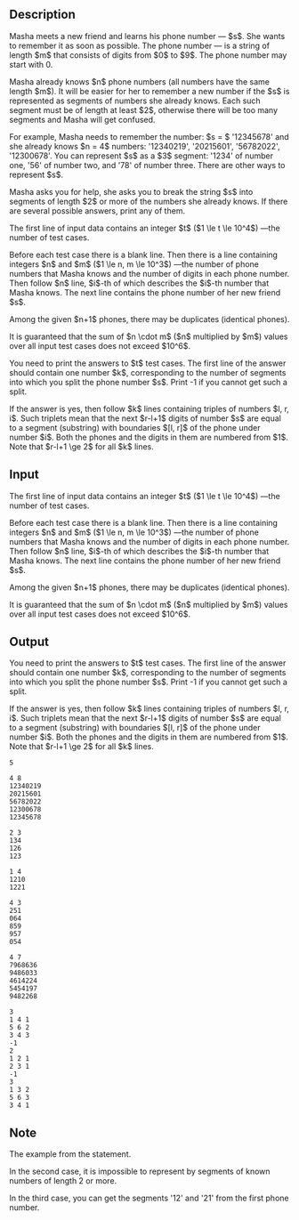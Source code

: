 ## Description

<div><p>Masha meets a new friend and learns his phone number&nbsp;— $s$. She wants to remember it as soon as possible. The phone number&nbsp;— is a string of length $m$ that consists of digits from $0$ to $9$. The phone number may start with <span class="tex-font-style-tt">0</span>.</p><p>Masha already knows $n$ phone numbers (all numbers have the same length $m$). It will be easier for her to remember a new number if the $s$ is represented as segments of numbers she already knows. Each such segment must be of length <span class="tex-font-style-bf">at least $2$</span>, otherwise there will be too many segments and Masha will get confused.</p><p>For example, Masha needs to remember the number: $s = $ '<span class="tex-font-style-tt">12345678</span>' and she already knows $n = 4$ numbers: '<span class="tex-font-style-tt">12340219</span>', '<span class="tex-font-style-tt">20215601</span>', '<span class="tex-font-style-tt">56782022</span>', '<span class="tex-font-style-tt">12300678</span>'. You can represent $s$ as a $3$ segment: '<span class="tex-font-style-tt">1234</span>' of number one, '<span class="tex-font-style-tt">56</span>' of number two, and '<span class="tex-font-style-tt">78</span>' of number three. There are other ways to represent $s$.</p><p>Masha asks you for help, she asks you to break the string $s$ into segments of length $2$ or more of the numbers she already knows. If there are several possible answers, print <span class="tex-font-style-bf">any</span> of them.</p></div><div class="input-specification"><p>The first line of input data contains an integer $t$ ($1 \le t \le 10^4$)&nbsp;—the number of test cases.</p><p>Before each test case there is a blank line. Then there is a line containing integers $n$ and $m$ ($1 \le n, m \le 10^3$)&nbsp;—the number of phone numbers that Masha knows and the number of digits in each phone number. Then follow $n$ line, $i$-th of which describes the $i$-th number that Masha knows. The next line contains the phone number of her new friend $s$.</p><p>Among the given $n+1$ phones, there may be duplicates (identical phones).</p><p>It is guaranteed that the sum of $n \cdot m$ ($n$ multiplied by $m$) values over all input test cases does not exceed $10^6$.</p></div><div class="output-specification"><p>You need to print the answers to $t$ test cases. The first line of the answer should contain one number $k$, corresponding to the number of segments into which you split the phone number $s$. Print <span class="tex-font-style-tt">-1</span> if you cannot get such a split.</p><p>If the answer is yes, then follow $k$ lines containing triples of numbers $l, r, i$. Such triplets mean that the next $r-l+1$ digits of number $s$ are equal to a segment (substring) with boundaries $[l, r]$ of the phone under number $i$. Both the phones and the digits in them are numbered from $1$. Note that $r-l+1 \ge 2$ for all $k$ lines.</p></div>

## Input

<p>The first line of input data contains an integer $t$ ($1 \le t \le 10^4$)&nbsp;—the number of test cases.</p><p>Before each test case there is a blank line. Then there is a line containing integers $n$ and $m$ ($1 \le n, m \le 10^3$)&nbsp;—the number of phone numbers that Masha knows and the number of digits in each phone number. Then follow $n$ line, $i$-th of which describes the $i$-th number that Masha knows. The next line contains the phone number of her new friend $s$.</p><p>Among the given $n+1$ phones, there may be duplicates (identical phones).</p><p>It is guaranteed that the sum of $n \cdot m$ ($n$ multiplied by $m$) values over all input test cases does not exceed $10^6$.</p>

## Output

<p>You need to print the answers to $t$ test cases. The first line of the answer should contain one number $k$, corresponding to the number of segments into which you split the phone number $s$. Print <span class="tex-font-style-tt">-1</span> if you cannot get such a split.</p><p>If the answer is yes, then follow $k$ lines containing triples of numbers $l, r, i$. Such triplets mean that the next $r-l+1$ digits of number $s$ are equal to a segment (substring) with boundaries $[l, r]$ of the phone under number $i$. Both the phones and the digits in them are numbered from $1$. Note that $r-l+1 \ge 2$ for all $k$ lines.</p>





```input1
5

4 8
12340219
20215601
56782022
12300678
12345678

2 3
134
126
123

1 4
1210
1221

4 3
251
064
859
957
054

4 7
7968636
9486033
4614224
5454197
9482268
```




```output1
3
1 4 1
5 6 2
3 4 3
-1
2
1 2 1
2 3 1
-1
3
1 3 2
5 6 3
3 4 1
```



## Note

<p>The example from the statement.</p><p>In the second case, it is impossible to represent by segments of known numbers of length 2 or more.</p><p>In the third case, you can get the segments '<span class="tex-font-style-tt">12</span>' and '<span class="tex-font-style-tt">21</span>' from the first phone number.</p>
